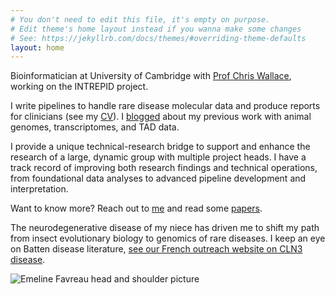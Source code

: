 ```yaml
---
# You don't need to edit this file, it's empty on purpose.
# Edit theme's home layout instead if you wanna make some changes
# See: https://jekyllrb.com/docs/themes/#overriding-theme-defaults
layout: home
---
```



Bioinformatician at University of Cambridge with [Prof Chris Wallace](http://chr1swallace.github.io/), working on the INTREPID project.

I write pipelines to handle rare disease molecular data and produce reports for clinicians (see my [CV](https://emelinefavreau.github.io/cv/)). I [blogged](https://emelinefavreau.github.io/blog/) about my previous work with animal genomes, transcriptomes, and TAD data. 

I provide a unique technical-research bridge to support and enhance the research of a large, dynamic group with multiple project heads. I have a track record of improving both research findings and technical operations, from foundational data analyses to advanced pipeline development and interpretation.

Want to know more? Reach out to [me](https://emelinefavreau.github.io/contact/) and read some [papers](https://emelinefavreau.github.io/publications/).

The neurodegenerative disease of my niece has driven me to shift my path from insect evolutionary biology to genomics of rare diseases. I keep an eye on Batten disease literature, [see our French outreach website on CLN3 disease](http://cln.jmfavreau.info/index.html).

![Emeline Favreau head and shoulder picture](assets/2025_headshot_hires.jpg)







